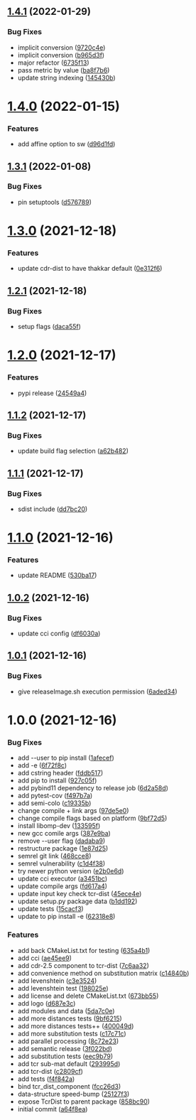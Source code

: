 ## [1.4.1](https://github.com/BenTenmann/setriq/compare/deploy-1.4.0...deploy-1.4.1) (2022-01-29)


### Bug Fixes

* implicit conversion ([9720c4e](https://github.com/BenTenmann/setriq/commit/9720c4e9891a36947c469dd02e2e906bf0404339))
* implicit conversion ([b965d3f](https://github.com/BenTenmann/setriq/commit/b965d3f790fdc3ab4375bd6a0d40334fc92adba0))
* major refactor ([6735f13](https://github.com/BenTenmann/setriq/commit/6735f13b29bf23b0a0d264967718be3f98f3df7f))
* pass metric by value ([ba8f7b6](https://github.com/BenTenmann/setriq/commit/ba8f7b6817de73d5862c401ffdd16b240a27ff84))
* update string indexing ([145430b](https://github.com/BenTenmann/setriq/commit/145430bfb3ab62e53f1b54ddcb4b2fe7513ca3da))

# [1.4.0](https://github.com/BenTenmann/setriq/compare/deploy-1.3.1...deploy-1.4.0) (2022-01-15)


### Features

* add affine option to sw ([d96d1fd](https://github.com/BenTenmann/setriq/commit/d96d1fd1dbfbb1b7c5efa37603924334bcacc06d))

## [1.3.1](https://github.com/BenTenmann/setriq/compare/deploy-1.3.0...deploy-1.3.1) (2022-01-08)


### Bug Fixes

* pin setuptools ([d576789](https://github.com/BenTenmann/setriq/commit/d576789fc0469da93b3a4d54b25b73d030c10e83))

# [1.3.0](https://github.com/BenTenmann/setriq/compare/deploy-1.2.1...deploy-1.3.0) (2021-12-18)


### Features

* update cdr-dist to have thakkar default ([0e312f6](https://github.com/BenTenmann/setriq/commit/0e312f680e5e8645f8950fc40479501c8df3bd6e))

## [1.2.1](https://github.com/BenTenmann/setriq/compare/deploy-1.2.0...deploy-1.2.1) (2021-12-18)


### Bug Fixes

* setup flags ([daca55f](https://github.com/BenTenmann/setriq/commit/daca55f37438f9485695eaa843fe24f686c47b07))

# [1.2.0](https://github.com/BenTenmann/setriq/compare/deploy-1.1.2...deploy-1.2.0) (2021-12-17)


### Features

* pypi release ([24549a4](https://github.com/BenTenmann/setriq/commit/24549a4ee3614b58fadc18b3cbe734f9300ac32a))

## [1.1.2](https://github.com/BenTenmann/setriq/compare/deploy-1.1.1...deploy-1.1.2) (2021-12-17)


### Bug Fixes

* update build flag selection ([a62b482](https://github.com/BenTenmann/setriq/commit/a62b482c96acc79a41085594612f0058c0a2f7b0))

## [1.1.1](https://github.com/BenTenmann/setriq/compare/deploy-1.1.0...deploy-1.1.1) (2021-12-17)


### Bug Fixes

* sdist include ([dd7bc20](https://github.com/BenTenmann/setriq/commit/dd7bc2014c61e5d005232743c956be0c2c44accd))

# [1.1.0](https://github.com/BenTenmann/setriq/compare/deploy-1.0.2...deploy-1.1.0) (2021-12-16)


### Features

* update README ([530ba17](https://github.com/BenTenmann/setriq/commit/530ba171ff4ed23799151c11f40a44b3fac6a8f9))

## [1.0.2](https://github.com/BenTenmann/setriq/compare/deploy-1.0.1...deploy-1.0.2) (2021-12-16)


### Bug Fixes

* update cci config ([df6030a](https://github.com/BenTenmann/setriq/commit/df6030a400d9f93dde9854ed52dec2aedad72667))

## [1.0.1](https://github.com/BenTenmann/setriq/compare/deploy-1.0.0...deploy-1.0.1) (2021-12-16)


### Bug Fixes

* give releaseImage.sh execution permission ([6aded34](https://github.com/BenTenmann/setriq/commit/6aded3440baad07faa2467e8b52203803f7391c1))

# 1.0.0 (2021-12-16)


### Bug Fixes

* add --user to pip install ([1afecef](https://github.com/BenTenmann/setriq/commit/1afecefe6b9b485805eaeba385a42f28532bd697))
* add -e ([6f72f8c](https://github.com/BenTenmann/setriq/commit/6f72f8c6f1cb8f8e7e0d4451045cf2dbe9b940c3))
* add cstring header ([fddb517](https://github.com/BenTenmann/setriq/commit/fddb517050489ab3632b94a22b0514a93f75a597))
* add pip to install ([927c05f](https://github.com/BenTenmann/setriq/commit/927c05fad3a9770c493b3dbe3d1b0e2efdb67387))
* add pybind11 dependency to release job ([6d2a58d](https://github.com/BenTenmann/setriq/commit/6d2a58dbe7dd1d988c998c8d077e0f728199eadd))
* add pytest-cov ([f497b7a](https://github.com/BenTenmann/setriq/commit/f497b7a25dfafac4d26485fec08d0bb1b99eaa08))
* add semi-colo ([c19335b](https://github.com/BenTenmann/setriq/commit/c19335b587ebebd696b6a32e595998d3f8c741aa))
* change compile + link args ([97de5e0](https://github.com/BenTenmann/setriq/commit/97de5e0b8c457dd403a99db8d8441895b39d23e3))
* change compile flags based on platform ([9bf72d5](https://github.com/BenTenmann/setriq/commit/9bf72d5dd7b948799f231cbd8e8f8faa985d4c26))
* install libomp-dev ([133595f](https://github.com/BenTenmann/setriq/commit/133595f26a2b4342b731a5a667d15185c642dc98))
* new gcc comile args ([387e9ba](https://github.com/BenTenmann/setriq/commit/387e9ba2c20eda6483cf4de37b1b70721f3ea627))
* remove --user flag ([dadaba9](https://github.com/BenTenmann/setriq/commit/dadaba9717b0f01e75407760845e362aac87998b))
* restructure package ([1e87d25](https://github.com/BenTenmann/setriq/commit/1e87d2563c41811ad9d929f391a8e7df96a3b6d7))
* semrel git link ([468cce8](https://github.com/BenTenmann/setriq/commit/468cce871e39137999f3c4dee453a9eb14358988))
* semrel vulnerability ([c1d4f38](https://github.com/BenTenmann/setriq/commit/c1d4f380568933fb6e5b2c70a5e42ad36dbc103a))
* try newer python version ([e2b0e6d](https://github.com/BenTenmann/setriq/commit/e2b0e6d7cbc9cdfd5c894744a056aef6067a6d7a))
* update cci executor ([a3451bc](https://github.com/BenTenmann/setriq/commit/a3451bc5b552f51012baab00aac5fde6957a0fce))
* update compile args ([fd617a4](https://github.com/BenTenmann/setriq/commit/fd617a40bb41eaecf775271f4c0592970a332a15))
* update input key check tcr-dist ([45ece4e](https://github.com/BenTenmann/setriq/commit/45ece4eb931db406e441d204b34beb2e8e5c0c75))
* update setup.py package data ([b1dd192](https://github.com/BenTenmann/setriq/commit/b1dd192ab165b51dc4c52f9c33ecc95a289a484f))
* update tests ([15cacf3](https://github.com/BenTenmann/setriq/commit/15cacf3c41400841d9231fc57411300cfcd3c4ad))
* update to pip install -e ([62318e8](https://github.com/BenTenmann/setriq/commit/62318e8e405c330d678be206ffd3a8934c47e828))


### Features

* add back CMakeList.txt for testing ([635a4b1](https://github.com/BenTenmann/setriq/commit/635a4b1e5ab8a92ab5267ff19f3899e1e98e7bb0))
* add cci ([ae45ee9](https://github.com/BenTenmann/setriq/commit/ae45ee91fac06578ca0613350946799db70f5665))
* add cdr-2.5 component to tcr-dist ([7c6aa32](https://github.com/BenTenmann/setriq/commit/7c6aa327f8311fbf0cb945205af69b56ccd43803))
* add convenience method on substitution matrix ([c14840b](https://github.com/BenTenmann/setriq/commit/c14840bce2eb4f55ac10ce511746a418180be0fa))
* add levenshtein ([c3e3524](https://github.com/BenTenmann/setriq/commit/c3e3524db7721815829ca4b48bf571ff6e0385e6))
* add levenshtein test ([198025e](https://github.com/BenTenmann/setriq/commit/198025eac366c2186d46caf2203996736cefa261))
* add license and delete CMakeList.txt ([673bb55](https://github.com/BenTenmann/setriq/commit/673bb55a7b85ba5dee0c29356d7a3f49366b0ae9))
* add logo ([d687e3c](https://github.com/BenTenmann/setriq/commit/d687e3c451b9cb594b28283001c8fc0534cdf90a))
* add modules and data ([5da7c0e](https://github.com/BenTenmann/setriq/commit/5da7c0ecd752582dc39b045071b87577c1f65497))
* add more distances tests ([9bf6215](https://github.com/BenTenmann/setriq/commit/9bf6215ee001ae03fcb986af301d18304bc64a67))
* add more distances tests++ ([400049d](https://github.com/BenTenmann/setriq/commit/400049ddc656750519e8c3de744fc876fa64113d))
* add more substitution tests ([c17c71c](https://github.com/BenTenmann/setriq/commit/c17c71c7d6cdaf7bec3753f913f7864a93fdabb0))
* add parallel processing ([8c72e23](https://github.com/BenTenmann/setriq/commit/8c72e23600bb23aebe02fcd059ede39416f3ed97))
* add semantic release ([3f022bd](https://github.com/BenTenmann/setriq/commit/3f022bd241af6991140eb036aa3a9f94c729d741))
* add substitution tests ([eec9b79](https://github.com/BenTenmann/setriq/commit/eec9b7984438ad17e37b55da5b9eac62ff3c51fd))
* add tcr sub-mat default ([293995d](https://github.com/BenTenmann/setriq/commit/293995d56b59811b0398d28a6925c8d283393ffc))
* add tcr-dist ([c2809cf](https://github.com/BenTenmann/setriq/commit/c2809cf5d134aaebbcdbb4026eacad95d5f69d65))
* add tests ([f4f842a](https://github.com/BenTenmann/setriq/commit/f4f842a4cf97c6ebb58e1c772a61c728c497161c))
* bind tcr_dist_component ([fcc26d3](https://github.com/BenTenmann/setriq/commit/fcc26d3cb721d36fd632bcddf9a1495122339a76))
* data-structure speed-bump ([25127f3](https://github.com/BenTenmann/setriq/commit/25127f35347855687256c4aeeece61b5b3361172))
* expose TcrDist to parent package ([858bc90](https://github.com/BenTenmann/setriq/commit/858bc9018c92f4469d986168abc69e71cfa36de3))
* initial commit ([a64f8ea](https://github.com/BenTenmann/setriq/commit/a64f8ead335f95a743e8a5c85c8a7ff1790fca46))
